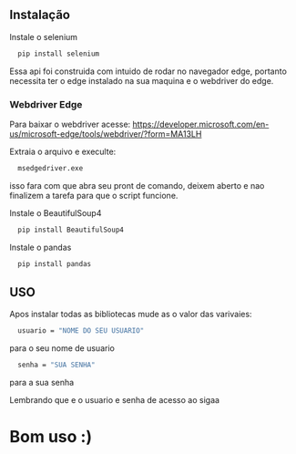 
## Instalação

Instale o selenium

```bash
  pip install selenium
```
Essa api foi construida com intuido de rodar no navegador edge, portanto necessita ter o edge instalado na sua maquina e o webdriver do edge.

### Webdriver Edge
Para baixar o webdriver acesse: https://developer.microsoft.com/en-us/microsoft-edge/tools/webdriver/?form=MA13LH

Extraia o arquivo e execulte:
```bash
  msedgedriver.exe
```
isso fara com que abra seu pront de comando, deixem aberto e nao finalizem a tarefa para que o script funcione.

Instale o BeautifulSoup4
```bash
  pip install BeautifulSoup4
```
Instale o pandas
```bash
  pip install pandas
```

## USO
Apos instalar todas as bibliotecas mude as o valor das varivaies:
```bash
  usuario = "NOME DO SEU USUARIO"
```
para o seu nome de usuario
```bash
  senha = "SUA SENHA"
```
para a sua senha

Lembrando que e o usuario e senha de acesso ao sigaa

# Bom uso :)
